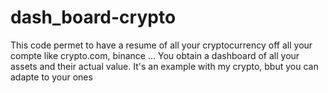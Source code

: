 # dash_board-crypto

This code permet to have a resume of all your cryptocurrency off all your compte like crypto.com, binance ...
You obtain a dashboard of all your assets and their actual value.
It's an example with my crypto, bbut you can adapte to your ones
